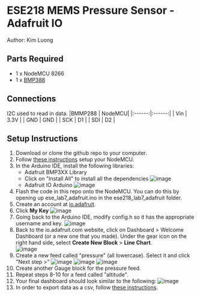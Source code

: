 # ESE218 MEMS Pressure Sensor - Adafruit IO
Author: Kim Luong

## Parts Required
- 1 x NodeMCU 8266
- 1 x [BMP388](https://www.adafruit.com/product/3966)

## Connections
I2C used to read in data.
|BMMP288 | NodeMCU|
|:------:|:------:|
|  Vin   |  3.3V  |
|  GND   |  GND   |
|  SCK   |  D1    |
|  SDI   |  D2    |
 
## Setup Instructions
1. Download or clone the github repo to your computer. 
2. Follow [these instructions](https://docs.google.com/document/d/17QhpRgrozE3ZZsFBizJNyipnE-AXzO-qaewx7TUlNto/edit#heading=h.c6uv5nikp79h) setup your NodeMCU.
3. In the Arduino IDE, install the following libraries:
    - Adafruit BMP3XX Library 
    - Click on "Install All" to install all the dependencies
    ![image](https://user-images.githubusercontent.com/13370293/141351346-d3e8db05-a1d7-424b-ae94-4cfede99bd67.png)
    - Adafruit IO Arduino
    ![image](https://user-images.githubusercontent.com/13370293/141794987-151290ae-77a6-4a9b-80d6-f9b93450d9e4.png)
4. Flash the code in this repo onto the NodeMCU. You can do this by opening up ese_lab7_adafruit.ino in the ese218_lab7_adafruit folder.
5. Create an account at [io.adafruit](https://io.adafruit.com/).
6. Click **My Key**
  ![image](https://user-images.githubusercontent.com/13370293/141810450-eb952459-161e-4549-b77d-d8c24b09f5e5.png)
7. Going back to the Arduino IDE, modify config.h so it has the appropriate username and key.
  ![image](https://user-images.githubusercontent.com/13370293/141795754-0cc49a75-e0c7-4a65-9f48-768a1c3b0d46.png)
8. Back to the io.adafruit.com website, click on Dashboard > Welcome Dashboard (or a new one that you made). Under the gear icon on the right hand side, select **Create New Block** > **Line Chart**.  
![image](https://user-images.githubusercontent.com/13370293/141811275-90756bc9-85ad-4972-82bd-63e98c0e584f.png)
10. Create a new feed called "pressure" (all lowercase). Select it and click "Next step >"
  ![image](https://user-images.githubusercontent.com/13370293/141811812-5db2c837-b124-4565-9dda-83dfd46a2b3f.png)
  ![image](https://user-images.githubusercontent.com/13370293/141811950-999e0190-509a-4aea-986a-9888aeeb8e93.png)
  ![image](https://user-images.githubusercontent.com/13370293/141812072-2863d796-67db-4a51-a9eb-1262d794d96b.png)
10. Create another Gauge block for the pressure feed.
11. Repeat steps 8-10 for a feed called "altitude".
12.  Your final dashboard should look similar to the following:
  ![image](https://user-images.githubusercontent.com/13370293/141846123-4b303bd9-4e7a-4fc4-8324-ae0164006b79.png)
13. In order to export data as a csv, follow [these instructions](https://io.adafruit.com/blog/tips/2016/09/12/exporting-data/).
